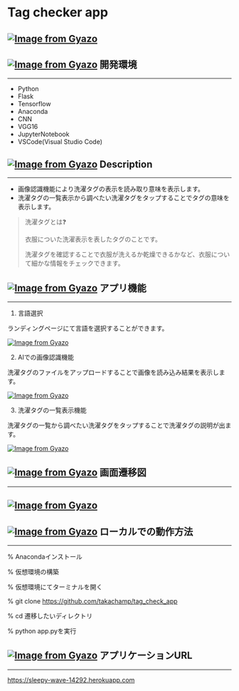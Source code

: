 # Tag checker app

## [![Image from Gyazo](https://i.gyazo.com/e072f1d5c143a6a0cb13fd155631e59d.jpg)](https://gyazo.com/e072f1d5c143a6a0cb13fd155631e59d)

## [![Image from Gyazo](https://i.gyazo.com/6f9919cafccb385572b96cddaa9715b2.png)](https://gyazo.com/6f9919cafccb385572b96cddaa9715b2) 開発環境
-----------------------------------------------------------------------------------------------------------------------------------------------
- Python
- Flask
- Tensorflow
- Anaconda
- CNN
- VGG16
- JupyterNotebook
- VSCode(Visual Studio Code)

## [![Image from Gyazo](https://i.gyazo.com/6f9919cafccb385572b96cddaa9715b2.png)](https://gyazo.com/6f9919cafccb385572b96cddaa9715b2) Description
-----------------------------------------------------------------------------------------------------------------------------------------------
- 画像認識機能により洗濯タグの表示を読み取り意味を表示します。
- 洗濯タグの一覧表示から調べたい洗濯タグをタップすることでタグの意味を表示します。
> 洗濯タグとは❓
>
> 衣服についた洗濯表示を表したタグのことです。
>
> 洗濯タグを確認することで衣服が洗えるか乾燥できるかなど、衣服について細かな情報をチェックできます。

## [![Image from Gyazo](https://i.gyazo.com/6f9919cafccb385572b96cddaa9715b2.png)](https://gyazo.com/6f9919cafccb385572b96cddaa9715b2) アプリ機能
-----------------------------------------------------------------------------------------------------------------------------------------------
1. 言語選択

ランディングページにて言語を選択することができます。

[![Image from Gyazo](https://i.gyazo.com/96f29e7dfbc6e437d01fb2cc9b03bc61.png)](https://gyazo.com/96f29e7dfbc6e437d01fb2cc9b03bc61)

2. AIでの画像認識機能

洗濯タグのファイルをアップロードすることで画像を読み込み結果を表示します。

[![Image from Gyazo](https://i.gyazo.com/491d811e3dee9b359355a38ecf6f7495.gif)](https://gyazo.com/491d811e3dee9b359355a38ecf6f7495)

3. 洗濯タグの一覧表示機能

洗濯タグの一覧から調べたい洗濯タグをタップすることで洗濯タグの説明が出ます。

[![Image from Gyazo](https://i.gyazo.com/6ea27328eec5eb9770e38cb6df2de279.gif)](https://gyazo.com/6ea27328eec5eb9770e38cb6df2de279)

## [![Image from Gyazo](https://i.gyazo.com/6f9919cafccb385572b96cddaa9715b2.png)](https://gyazo.com/6f9919cafccb385572b96cddaa9715b2) 画面遷移図
------------------------------------------------------------------------------------------------------------------------------------------------

## [![Image from Gyazo](https://i.gyazo.com/364c7f116ec7be3a6806f60c6ddd0b89.png)](https://gyazo.com/364c7f116ec7be3a6806f60c6ddd0b89)

## [![Image from Gyazo](https://i.gyazo.com/6f9919cafccb385572b96cddaa9715b2.png)](https://gyazo.com/6f9919cafccb385572b96cddaa9715b2) ローカルでの動作方法
------------------------------------------------------------------------------------------------------------------------------------------------------
% Anacondaインストール

% 仮想環境の構築

% 仮想環境にてターミナルを開く

% git clone https://github.com/takachamp/tag_check_app

% cd 遷移したいディレクトリ

% python app.pyを実行

## [![Image from Gyazo](https://i.gyazo.com/6f9919cafccb385572b96cddaa9715b2.png)](https://gyazo.com/6f9919cafccb385572b96cddaa9715b2) アプリケーションURL
----------------------------------------------------------------------------------------------------------------------------------------------
https://sleepy-wave-14292.herokuapp.com

